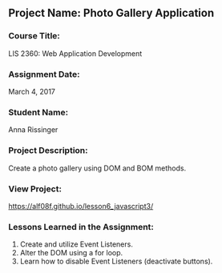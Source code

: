 ## Project Name:  Photo Gallery Application

### Course Title:
LIS 2360:  Web Application Development

### Assignment Date:  
March 4, 2017

### Student Name:  
Anna Rissinger

### Project Description:
Create a photo gallery using DOM and BOM methods.

### View Project:
https://alf08f.github.io/lesson6_javascript3/

### Lessons Learned in the Assignment:
1. Create and utilize Event Listeners.
2. Alter the DOM using a for loop.
3. Learn how to disable Event Listeners (deactivate buttons).
